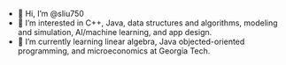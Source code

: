 - 👋 Hi, I’m @sliu750
- 👀 I’m interested in C++, Java, data structures and algorithms, modeling and simulation, AI/machine learning, and app design.
- 🌱 I’m currently learning linear algebra, Java objected-oriented programming, and microeconomics at Georgia Tech.

<!---
sliu750/sliu750 is a ✨ special ✨ repository because its `README.md` (this file) appears on your GitHub profile.
You can click the Preview link to take a look at your changes.
--->
